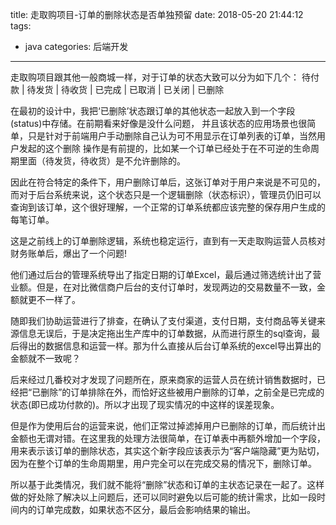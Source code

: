 title: 走取购项目-订单的删除状态是否单独预留
date: 2018-05-20 21:44:12
tags:
- java
categories: 后端开发
---
走取购项目跟其他一般商城一样，对于订单的状态大致可以分为如下几个：
待付款 | 待发货 | 待收货 | 已完成 | 已取消 | 已关闭 | 已删除

在最初的设计中，我把‘已删除’状态跟订单的其他状态一起放入到一个字段(status)中存储。在前期看来好像是没什么问题，
并且该状态的应用场景也很简单，只是针对于前端用户手动删除自己认为可不用显示在订单列表的订单，当然用户发起的这个删除
操作是有前提的，比如某一个订单已经处于在不可逆的生命周期里面（待发货，待收货）是不允许删除的。

因此在符合特定的条件下，用户删除订单后，这张订单对于用户来说是不可见的，而对于后台系统来说，这个状态只是一个逻辑删除（状态标识），管理员仍旧可以查询到该订单，这个很好理解，一个正常的订单系统都应该完整的保存用户生成的每笔订单。

这是之前线上的订单删除逻辑，系统也稳定运行，直到有一天走取购运营人员核对财务账单后，爆出了一个问题!<!-- more -->

他们通过后台的管理系统导出了指定日期的订单Excel，最后通过筛选统计出了营业额。但是，在对比微信商户后台的支付订单时，发现两边的交易数量不一致，金额就更不一样了。

随即我们协助运营进行了排查，在确认了支付渠道，支付日期，支付商品等关键来源信息无误后，于是决定拖出生产库中的订单数据，从而进行原生的sql查询，最后得出的数据信息和运营一样。那为什么直接从后台订单系统的excel导出算出的金额就不一致呢？

后来经过几番校对才发现了问题所在，原来商家的运营人员在统计销售数据时，已经把“已删除”的订单排除在外，而恰好这些被用户删除的订单，之前全是已完成的状态(即已成功付款的)。所以才出现了现实情况的中这样的误差现象。

但是作为使用后台的运营来说，他们正常过掉滤掉用户已删除的订单，而后统计出金额也无谓对错。在这里我的处理方法很简单，在订单表中再额外增加一个字段，用来表示该订单的删除状态，其实这个新字段应该表示为“客户端隐藏”更为贴切，因为在整个订单的生命周期里，用户完全可以在完成交易的情况下，删除订单。

所以基于此类情况，我们就不能将“删除”状态和订单的主状态记录在一起了。这样做的好处除了解决以上问题后，还可以同时避免以后可能的统计需求，比如一段时间内的订单完成数，如果状态不区分，最后会影响结果的输出。